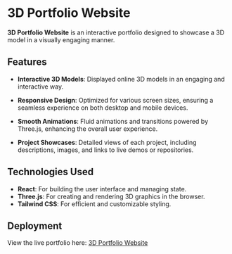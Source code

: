 # 3D Portfolio Website

**3D Portfolio Website** is an interactive portfolio designed to showcase a 3D model in a visually engaging manner.

## Features

- **Interactive 3D Models**: Displayed online 3D models in an engaging and interactive way.
  
- **Responsive Design**: Optimized for various screen sizes, ensuring a seamless experience on both desktop and mobile devices.
  
- **Smooth Animations**: Fluid animations and transitions powered by Three.js, enhancing the overall user experience.
  
- **Project Showcases**: Detailed views of each project, including descriptions, images, and links to live demos or repositories.

## Technologies Used

- **React**: For building the user interface and managing state.
- **Three.js**: For creating and rendering 3D graphics in the browser.
- **Tailwind CSS**: For efficient and customizable styling.

## Deployment

View the live portfolio here: [3D Portfolio Website](https://3d-personal-port-folio.netlify.app)
